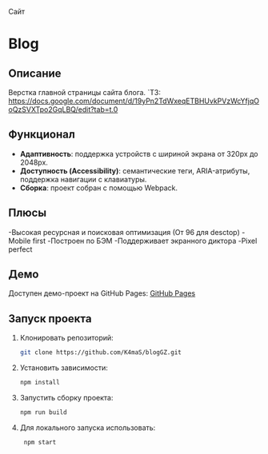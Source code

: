 Сайт
# Blog

## Описание
Верстка главной страницы сайта блога.
`ТЗ: https://docs.google.com/document/d/19yPn2TdWxeqETBHUvkPVzWcYfjqOoQzSVXTpo2GqLBQ/edit?tab=t.0
 
## Функционал
- **Адаптивность**: поддержка устройств с шириной экрана от 320px до 2048px.
- **Доступность (Accessibility)**: семантические теги, ARIA-атрибуты, поддержка навигации с клавиатуры.
- **Сборка**: проект собран с помощью Webpack.

## Плюсы
-Высокая ресурсная и поисковая оптимизация (От 96 для desctop)
-Mobile first
-Построен по БЭМ
-Поддерживает экранного диктора
-Pixel perfect


## Демо
Доступен демо-проект на GitHub Pages: [GitHub Pages](https://k4mas.github.io/blogGZ/)

## Запуск проекта
1. Клонировать репозиторий:
   ```bash
   git clone https://github.com/K4maS/blogGZ.git
   ```
2. Установить зависимости:
    ```bash
    npm install
    ```
3. Запустить сборку проекта:
      ```bash
    npm run build
      ```
4. Для локального запуска использовать:
   ```bash
    npm start
   ```
